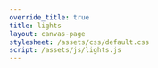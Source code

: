 ```yaml
---
override_title: true
title: lights
layout: canvas-page
stylesheet: /assets/css/default.css
script: /assets/js/lights.js
---
```

<div></div>